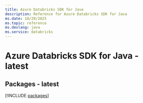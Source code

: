 ```yaml
---
title: Azure Databricks SDK for Java
description: Reference for Azure Databricks SDK for Java
ms.date: 10/29/2025
ms.topic: reference
ms.devlang: java
ms.service: databricks
---
```

# Azure Databricks SDK for Java - latest
## Packages - latest
[!INCLUDE [packages](databricks-index.md)]